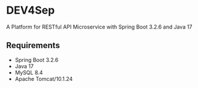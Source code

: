 # DEV4Sep
A Platform for RESTful API Microservice with Spring Boot 3.2.6 and Java 17

## Requirements
* Spring Boot 3.2.6
* Java 17
* MySQL 8.4
* Apache Tomcat/10.1.24
